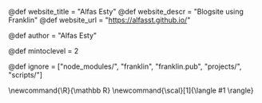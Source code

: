 @def website_title = "Alfas Esty"
@def website_descr = "Blogsite using Franklin"
@def website_url   = "https://alfasst.github.io/"

@def author = "Alfas Esty"

@def mintoclevel = 2

@def ignore = ["node_modules/", "franklin", "franklin.pub", "projects/", "scripts/"]

\newcommand{\R}{\mathbb R}
\newcommand{\scal}[1]{\langle #1 \rangle}
